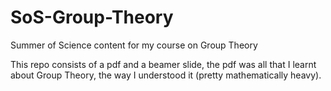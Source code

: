 # SoS-Group-Theory
Summer of Science content for my course on Group Theory

This repo consists of a pdf and a beamer slide, the pdf was all that I learnt about Group Theory, the way I understood it (pretty mathematically heavy).
